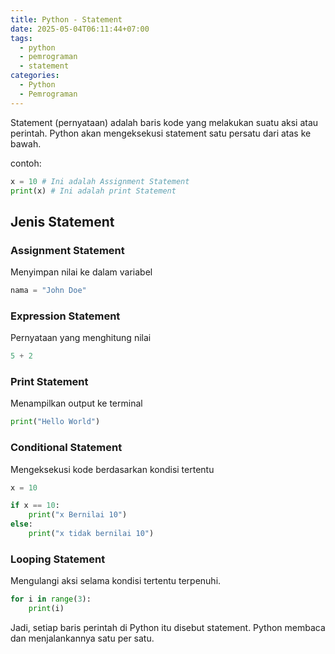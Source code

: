 ```yaml
---
title: Python - Statement
date: 2025-05-04T06:11:44+07:00
tags:
  - python
  - pemrograman
  - statement
categories:
  - Python
  - Pemrograman
---
```


Statement (pernyataan) adalah baris kode yang melakukan suatu aksi atau perintah. Python akan mengeksekusi statement satu persatu dari atas ke bawah.

contoh:

```python
x = 10 # Ini adalah Assignment Statement
print(x) # Ini adalah print Statement
```

## Jenis Statement

### Assignment Statement

Menyimpan nilai ke dalam variabel

```python
nama = "John Doe"
```

### Expression Statement

Pernyataan yang menghitung nilai

```python
5 + 2
```

### Print Statement

Menampilkan output ke terminal

```python
print("Hello World")
```

### Conditional Statement

Mengeksekusi kode berdasarkan kondisi tertentu

```python
x = 10

if x == 10:
    print("x Bernilai 10")
else:
    print("x tidak bernilai 10")
```

### Looping Statement

Mengulangi aksi selama kondisi tertentu terpenuhi.

```python
for i in range(3):
    print(i)
```

Jadi, setiap baris perintah di Python itu disebut statement. Python membaca dan menjalankannya satu per satu.
